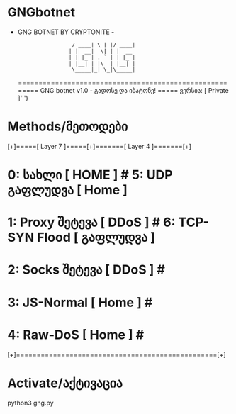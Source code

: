 # GNGbotnet
- GNG BOTNET BY CRYPTONITE -

                          
                    
                       / ____| \ | |/ ____|
                      | |  __|  \| | |  __ 
                      | | |_ | . ` | | |_ |
                      | |__| | |\  | |__| |
                       \_____|_| \_|\_____|
                      
  ========================================================
     GNG botnet v1.0 - გადოსე და იბატონე!
            ===== ვერსია: [ Private ]''')
            
            
# Methods/მეთოდები

[+]=====[ Layer 7 ]=====[+]=======[ Layer 4 ]=======[+]
 # 0: სახლი       [ HOME ] # 5: UDP გაფლუდვა     [ Home ] #
 # 1: Proxy შეტევა [ DDoS ] # 6: TCP-SYN Flood [ გაფლუდვა ] #
 # 2: Socks შეტევა [ DDoS ] #                           #
 # 3: JS-Normal [ Home ] #                           #
 # 4: Raw-DoS   [ Home ] #                           #
[+]=================================================[+]

# Activate/აქტივაცია

python3 gng.py
